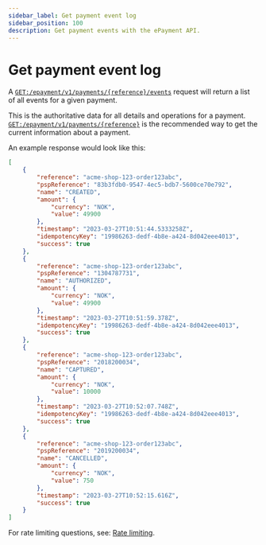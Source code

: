 ```yaml
---
sidebar_label: Get payment event log
sidebar_position: 100
description: Get payment events with the ePayment API.
---
```


# Get payment event log

A
[`GET:/epayment/v1/payments/{reference}/events`][get-payment-event-log-endpoint]
request will return a list of all events for a given payment.

This is the authoritative data for all details and operations for a payment.
[`GET:/epayment/v1/payments/{reference}`][get-payment-endpoint]
is the recommended way to get the current information about a payment.

An example response would look like this:

```json
[
    {
        "reference": "acme-shop-123-order123abc",
        "pspReference": "83b3fdb0-9547-4ec5-bdb7-5600ce70e792",
        "name": "CREATED",
        "amount": {
            "currency": "NOK",
            "value": 49900
        },
        "timestamp": "2023-03-27T10:51:44.5333258Z",
        "idempotencyKey": "19986263-dedf-4b8e-a424-8d042eee4013",
        "success": true
    },
    {
        "reference": "acme-shop-123-order123abc",
        "pspReference": "1304787731",
        "name": "AUTHORIZED",
        "amount": {
            "currency": "NOK",
            "value": 49900
        },
        "timestamp": "2023-03-27T10:51:59.378Z",
        "idempotencyKey": "19986263-dedf-4b8e-a424-8d042eee4013",
        "success": true
    },
    {
        "reference": "acme-shop-123-order123abc",
        "pspReference": "2018200034",
        "name": "CAPTURED",
        "amount": {
            "currency": "NOK",
            "value": 10000
        },
        "timestamp": "2023-03-27T10:52:07.748Z",
        "idempotencyKey": "19986263-dedf-4b8e-a424-8d042eee4013",
        "success": true
    },
    {
        "reference": "acme-shop-123-order123abc",
        "pspReference": "2019200034",
        "name": "CANCELLED",
        "amount": {
            "currency": "NOK",
            "value": 750
        },
        "timestamp": "2023-03-27T10:52:15.616Z",
        "success": true
    }
]
```

For rate limiting questions, see:
[Rate limiting](../#rate-limiting).

[get-payment-endpoint]: https://developer.vippsmobilepay.com/api/epayment#tag/QueryPayments/operation/getPayment
[get-payment-event-log-endpoint]: https://developer.vippsmobilepay.com/api/epayment#tag/QueryPayments/operation/getPaymentEventLog
